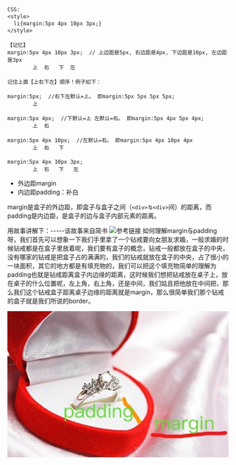 ```
CSS:
<style>
  li{margin:5px 4px 10px 3px;}
</style>

【记忆】
margin:5px 4px 10px 3px;  // 上边距是5px, 右边距是4px, 下边距是10px, 左边距是3px
        上  右   下  左
        
记住上面【上右下左】顺序！例子如下：

margin:5px;  //右下左默认=上。 即margin:5px 5px 5px 5px;
        上
        
margin:5px 4px;  //下默认=上 左默认=右。 即margin:5px 4px 5px 4px;
        上  右

margin:5px 4px 10px;  //左默认=右。 即margin:5px 4px 10px 4px
        上  右   下

margin:5px 4px 10px 3px;
        上  右   下   左
```


* 外边距margin
* 内边距padding：补白

margin是盒子的外边距，即盒子与盒子之间（`<div>与<div>`间）的距离，而padding是内边距，是盒子的边与盒子内部元素的距离。
  
用故事讲解下：-----该故事来自简书 ![参考链接](https://www.jianshu.com/p/73deb2ae7992)
  如何理解margin与padding呀，我们首先可以想象一下我们手里拿了一个钻戒要向女朋友求婚，一般求婚的时候钻戒都是在盒子里放着呢，我们要有盒子的概念，钻戒一般都放在盒子的中央，没有哪家的钻戒是把盒子占的满满的，我们的钻戒就放在盒子的中央，占了很小的一块面积，其它的地方都是有填充物的，我们可以把这个填充物简单的理解为padding也就是钻戒距离盒子内边缘的距离，这时候我们想把钻戒放在桌子上，放在桌子的什么位置呢，左上角，右上角，还是中间，我们姑且把他放在中间把，那么我们这个钻戒盒子距离桌子边缘的距离就是margin，那么很简单我们那个钻戒的盒子就是我们所说的border。

![image](https://github.com/Acegem/css/blob/master/tmp/ring.jpg)
